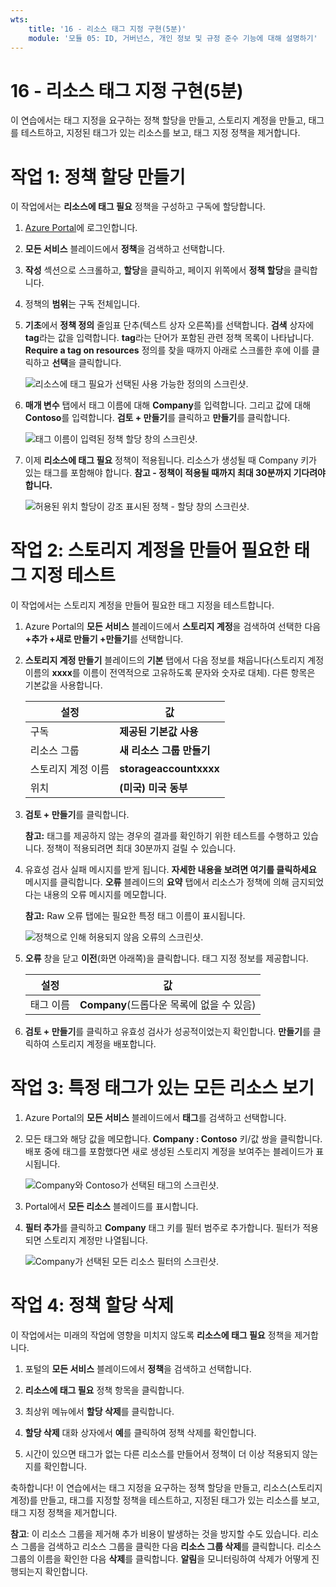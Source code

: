 ```yaml
---
wts:
    title: '16 - 리소스 태그 지정 구현(5분)'
    module: '모듈 05: ID, 거버넌스, 개인 정보 및 규정 준수 기능에 대해 설명하기'
---
```

# 16 - 리소스 태그 지정 구현(5분)

이 연습에서는 태그 지정을 요구하는 정책 할당을 만들고, 스토리지 계정을 만들고, 태그를 테스트하고, 지정된 태그가 있는 리소스를 보고, 태그 지정 정책을 제거합니다.

# 작업 1: 정책 할당 만들기 

이 작업에서는 **리소스에 태그 필요** 정책을 구성하고 구독에 할당합니다. 

1. [Azure Portal](https://portal.azure.com)에 로그인합니다.

2. **모든 서비스** 블레이드에서 **정책**을 검색하고 선택합니다.

3. **작성** 섹션으로 스크롤하고, **할당**을 클릭하고, 페이지 위쪽에서 **정책 할당**을 클릭합니다.

4. 정책의 **범위**는 구독 전체입니다. 

5. **기초**에서 **정책 정의** 줄임표 단추(텍스트 상자 오른쪽)를 선택합니다. **검색** 상자에 **tag**라는 값을 입력합니다. **tag**라는 단어가 포함된 관련 정책 목록이 나타납니다. **Require a tag on resources** 정의를 찾을 때까지 아래로 스크롤한 후에 이를 클릭하고 **선택**을 클릭합니다.

   ![리소스에 태그 필요가 선택된 사용 가능한 정의의 스크린샷.](../images/1701.png)
   
6. **매개 변수** 탭에서 태그 이름에 대해 **Company**를 입력합니다. 그리고 값에 대해 **Contoso**를 입력합니다. **검토 + 만들기**를 클릭하고 **만들기**를 클릭합니다.

    ![태그 이름이 입력된 정책 할당 창의 스크린샷.](../images/1702.png)

7. 이제 **리소스에 태그 필요** 정책이 적용됩니다. 리소스가 생성될 때 Company 키가 있는 태그를 포함해야 합니다.
   **참고 - 정책이 적용될 때까지 최대 30분까지 기다려야 합니다.** 

   ![허용된 위치 할당이 강조 표시된 정책 - 할당 창의 스크린샷.](../images/1703.png)

# 작업 2: 스토리지 계정을 만들어 필요한 태그 지정 테스트

이 작업에서는 스토리지 계정을 만들어 필요한 태그 지정을 테스트합니다. 

1. Azure Portal의 **모든 서비스** 블레이드에서 **스토리지 계정**을 검색하여 선택한 다음 **+추가 +새로 만들기 +만들기**를 선택합니다.

2. **스토리지 계정 만들기** 블레이드의 **기본** 탭에서 다음 정보를 채웁니다(스토리지 계정 이름의 **xxxx**를 이름이 전역적으로 고유하도록 문자와 숫자로 대체). 다른 항목은 기본값을 사용합니다.

    | 설정 | 값 | 
    | --- | --- |
    | 구독 | **제공된 기본값 사용** |
    | 리소스 그룹 | **새 리소스 그룹 만들기** |
    | 스토리지 계정 이름 | **storageaccountxxxx** |
    | 위치 | **(미국) 미국 동부** |

3. **검토 + 만들기**를 클릭합니다. 

    **참고:** 태그를 제공하지 않는 경우의 결과를 확인하기 위한 테스트를 수행하고 있습니다. 정책이 적용되려면 최대 30분까지 걸릴 수 있습니다.

4. 유효성 검사 실패 메시지를 받게 됩니다. **자세한 내용을 보려면 여기를 클릭하세요** 메시지를 클릭합니다. **오류** 블레이드의 **요약** 탭에서 리소스가 정책에 의해 금지되었다는 내용의 오류 메시지를 메모합니다.

    **참고:** Raw 오류 탭에는 필요한 특정 태그 이름이 표시됩니다. 

    ![정책으로 인해 허용되지 않음 오류의 스크린샷.](../images/1704.png)


5. **오류** 창을 닫고 **이전**(화면 아래쪽)을 클릭합니다. 태그 지정 정보를 제공합니다. 

    | 설정 | 값 | 
    | --- | --- |
    | 태그 이름 | **Company**(드롭다운 목록에 없을 수 있음) |

6. **검토 + 만들기**를 클릭하고 유효성 검사가 성공적이었는지 확인합니다. **만들기**를 클릭하여 스토리지 계정을 배포합니다. 

# 작업 3: 특정 태그가 있는 모든 리소스 보기

1. Azure Portal의 **모든 서비스** 블레이드에서 **태그**를 검색하고 선택합니다.

2. 모든 태그와 해당 값을 메모합니다. **Company : Contoso** 키/값 쌍을 클릭합니다. 배포 중에 태그를 포함했다면 새로 생성된 스토리지 계정을 보여주는 블레이드가 표시됩니다. 

   ![Company와 Contoso가 선택된 태그의 스크린샷.](../images/1705.png)

3. Portal에서 **모든 리소스** 블레이드를 표시합니다.

4. **필터 추가**를 클릭하고 **Company** 태그 키를 필터 범주로 추가합니다. 필터가 적용되면 스토리지 계정만 나열됩니다.

    ![Company가 선택된 모든 리소스 필터의 스크린샷.](../images/1706.png)

# 작업 4: 정책 할당 삭제

이 작업에서는 미래의 작업에 영향을 미치지 않도록 **리소스에 태그 필요** 정책을 제거합니다. 

1. 포털의 **모든 서비스** 블레이드에서 **정책**을 검색하고 선택합니다.

2. **리소스에 태그 필요** 정책 항목을 클릭합니다.

3. 최상위 메뉴에서 **할당 삭제**를 클릭합니다.

4. **할당 삭제** 대화 상자에서 **예**를 클릭하여 정책 삭제를 확인합니다.

5. 시간이 있으면 태그가 없는 다른 리소스를 만들어서 정책이 더 이상 적용되지 않는지를 확인합니다.

축하합니다! 이 연습에서는 태그 지정을 요구하는 정책 할당을 만들고, 리소스(스토리지 계정)를 만들고, 태그를 지정할 정책을 테스트하고, 지정된 태그가 있는 리소스를 보고, 태그 지정 정책을 제거합니다.


**참고**: 이 리소스 그룹을 제거해 추가 비용이 발생하는 것을 방지할 수도 있습니다. 리소스 그룹을 검색하고 리소스 그룹을 클릭한 다음 **리소스 그룹 삭제**를 클릭합니다. 리소스 그룹의 이름을 확인한 다음 **삭제**를 클릭합니다. **알림**을 모니터링하여 삭제가 어떻게 진행되는지 확인합니다.
